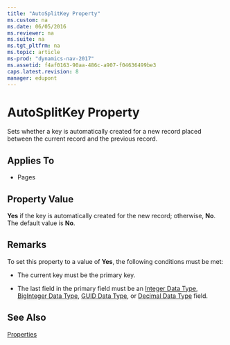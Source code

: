 ```yaml
---
title: "AutoSplitKey Property"
ms.custom: na
ms.date: 06/05/2016
ms.reviewer: na
ms.suite: na
ms.tgt_pltfrm: na
ms.topic: article
ms-prod: "dynamics-nav-2017"
ms.assetid: f4af0163-90aa-486c-a907-f04636499be3
caps.latest.revision: 8
manager: edupont
---
```

# AutoSplitKey Property
Sets whether a key is automatically created for a new record placed between the current record and the previous record.  
  
## Applies To  
  
-   Pages  
  
## Property Value  
 **Yes** if the key is automatically created for the new record; otherwise, **No**. The default value is **No**.  
  
## Remarks  
 To set this property to a value of **Yes**, the following conditions must be met:  
  
-   The current key must be the primary key.  
  
-   The last field in the primary field must be an [Integer Data Type](Integer-Data-Type.md), [BigInteger Data Type](BigInteger-Data-Type.md), [GUID Data Type](GUID-Data-Type.md), or [Decimal Data Type](Decimal-Data-Type.md) field.  
  
## See Also  
 [Properties](Properties.md)